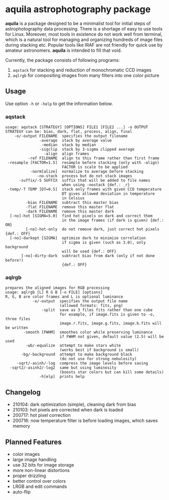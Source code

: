 # aquila astrophotography package

**aquila** is a package designed to be a minimalist tool for initial steps of astrophotography data processing.
There is a shortage of easy to use tools for Linux.
Moreover, most tools in existence do not work well from terminal, which is a natural tool for managing and organizing hundreds of image files during stacking etc.
Popular tools like IRAF are not friendly for quick use by amateur astronomers.
**aquila** is intended to fill that void.

Currently, the package consists of following programs:

1. ``aqstack`` for stacking and reduction of monochromatic CCD images
2. ``aqlrgb`` for compositing images from many filters into one color picture

## Usage

Use option ``-h`` or ``-help`` to get the information below.

### aqstack

```
usage: aqstack [STRATEGY] [OPTIONS] FILE1 [FILE2 ...] -o OUTPUT
STRATEGY can be: bias, dark, flat, process, align, final
    -o/-output FILENAME  specifies the output filename
               -average  stack by average value
                -median  stack by median
               -sigclip  stack by 3-sigma clipped average
                 -align  align frames
          -ref FILENAME  align to this frame rather than first frame
 -resample [FACTOR=1.5]  resample before stacking (only with -align)
                         FACTOR is scale to be applied
           -norm[alize]  normalize to average before stacking
              -no-stack  process but do not stack images
      -suffix/-S SUFFIX  suffix that will be added to file names
                         when using -nostack {def.: _r}
 -temp/-T TEMP [DT=0.5]  stack only frames with given CCD temperature
                         DT gives allowed deviation in temperature
                         in Celsius
         -bias FILENAME  subtract this master bias
         -flat FILENAME  remove this master flat
         -dark FILENAME  remove this master dark
  [-no]-hot [SIGMA=5.0]  find hot pixels on dark and correct them
                         in the image frames (if dark is given) {def.: ON}
         [-no]-hot-only  do not remove dark, just correct hot pixels {def.: OFF}
  [-no]-darkopt [SIGMA]  optimize dark to minimize correlation
                         if sigma is given (such as 3.0), only background
                         will be used {def.: OFF}
       [-no]-dirty-dark  subtract bias from dark (only if not done before!)
                         {def.: OFF}
```

### aqlrgb

```
prepares the aligned images for RGB processing
usage: aqlrgb [L] R G B [-o FILE] [options]
R, G, B are color frames and L is optional luminance
            -o/-output  specifies the output file name
                        (allowed formats: fits, png)
                -split  save as 3 files fits rather than one cube
                        for example, if image.fits is given to -o, three files
                        image.r.fits, image.g.fits, image.b.fits will be written
        -smooth [FWHM]  smoothes color while preserving luminance
                        if FWHM not given, default value (2.5) will be used
         -wb/-equalize  attempt to make stars white
                        (works best if background is small)
       -bg/-background  attempt to make background black
                        (do not use for strong nebulosity)
     -sqrt/-asinh/-log  compress the image levels before saving
  -sqrt2/-asinh2/-log2  same but using luminosity
                        (boosts star colors but can kill some details)
               -h[elp]  prints help
```

## Changelog

- 210104: dark optimization (simple), cleaning dark from bias
- 210103: hot pixels are corrected when dark is loaded
- 200717: hot pixel correction
- 200716: now temperature filter is before loading images, which saves memory

## Planned Features

- color images
- large image handling
- use 32 bits for image storage
- more non-linear distortions
- proper drizzling
- better control over colors
- LRGB and edit commands
- auto-flip